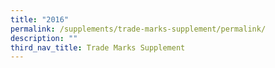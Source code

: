 ```yaml
---
title: "2016"
permalink: /supplements/trade-marks-supplement/permalink/
description: ""
third_nav_title: Trade Marks Supplement
---
```

